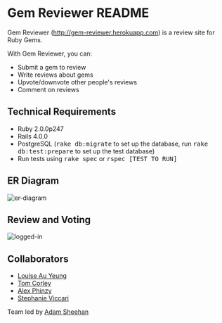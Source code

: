 Gem Reviewer README
===================

Gem Reviewer (http://gem-reviewer.herokuapp.com) is a review site for Ruby Gems.

With Gem Reviewer, you can:
* Submit a gem to review
* Write reviews about gems
* Upvote/downvote other people's reviews
* Comment on reviews

Technical Requirements
-------------------
* Ruby 2.0.0p247
* Rails 4.0.0
* PostgreSQL (<tt>rake db:migrate</tt> to set up the database, run <tt>rake db:test:prepare</tt> to set up the test database)
* Run tests using <tt>rake spec</tt> or <tt>rspec [TEST TO RUN]</tt>

ER Diagram
-------------------
![er-diagram](https://lh5.googleusercontent.com/-g9JYKnSlCZQ/UmXUpXngCuI/AAAAAAAANYg/-17izrsgudQ/w688-h421-no/gem_reviewer_er_diagram.png)

Review and Voting
-------------------
![logged-in](https://lh3.googleusercontent.com/-wmGWvBrtWXg/UmXUqjf3vaI/AAAAAAAANYs/9Twixgsl5eM/w968-h370-no/gem_reviewer.png)


Collaborators
-------------------
* [Louise Au Yeung](https://github.com/lauyeung)
* [Tom Corley](https://github.com/mgidea)
* [Alex Phinzy](https://github.com/Aphin715)
* [Stephanie Viccari](github[https://github.com/SViccari)

Team led by [Adam Sheehan](https://github.com/atsheehan)
